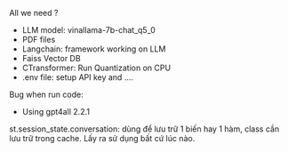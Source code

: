 All we need ?
- LLM model: vinallama-7b-chat_q5_0
- PDF files
- Langchain: framework working on LLM 
- Faiss Vector DB
- CTransformer: Run Quantization on CPU
- .env file: setup API key and ....

Bug when run code:
- Using gpt4all 2.2.1

st.session_state.conversation: dùng để lưu trữ 1 biến hay 1 hàm, class cần lưu trữ trong cache. Lấy ra sử dụng bất cứ lúc nào.